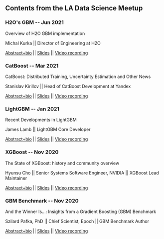 ## Contents from the LA Data Science Meetup



### H2O's GBM -- Jun 2021

Overview of H2O GBM implementation

Michal Kurka || Director of Engineering at H2O

[Abstract+bio](2021-06-08--H2O_GBM/abstract_bio.md) ||
[Slides](https://github.com/h2oai/h2o-meetups/blob/master/2021_06_08_GBM_LA/gbm-la-meetup.pdf) ||
[Video recording](https://www.youtube.com/watch?v=sNTlt2SMwkU)



### CatBoost --  Mar 2021

CatBoost: Distributed Training, Uncertainty Estimation and Other News

Stanislav Kirillov || Head of CatBoost Development at Yandex


[Abstract+bio](2021-03-30--CatBoost/abstract_bio.md) ||
[Slides](https://github.com/catboost/catboost/tree/master/slides/2021.03.30%20LA%20Datascience%20meetup) ||
[Video recording](https://www.youtube.com/watch?v=aTtD2QlQ9n0&list=PLVwJeG_Q73i7UpMciUK7ckTD8zQc7oT0W)



### LightGBM -- Jan 2021

Recent Developments in LightGBM

James Lamb || LightGBM Core Developer

[Abstract+bio](2021-01-12--LightGBM/abstract_bio.md) ||
[Slides](https://github.com/jameslamb/talks/tree/main/recent-developments-in-lightgbm) ||
[Video recording](https://www.youtube.com/watch?v=5nKSMXBFhes&list=PLVwJeG_Q73i7UpMciUK7ckTD8zQc7oT0W)



### XGBoost -- Nov 2020

The State of XGBoost: history and community overview

Hyunsu Cho ||
Senior Systems Software Engineer, NVIDIA || XGBoost Lead Maintainer

[Abstract+bio](2020-11-10b--XGBoost/abstract_bio.md) ||
[Slides](https://drive.google.com/file/d/1YD8s6x0ZR3ON99UbiZpPM5OPjtQqVyH3/view?usp=sharing) ||
[Video recording](https://www.youtube.com/watch?v=yJJlhdns54A)



### GBM Benchmark -- Nov 2020

And the Winner Is...: Insights from a Gradient Boosting (GBM) Benchmark

Szilard Pafka, PhD || Chief Scientist, Epoch || GBM Benchmark Author

[Abstract+bio](2020-11-10a--GBM_benchmark/abstract_bio.md) ||
[Slides](http://docs.google.com/presentation/d/1hRJveGyFArYzfpPSD9XeOi6oCHRjrj12yx4MDIrtPZg/edit) ||
[Video recording](https://www.youtube.com/watch?v=ecUUUdisKAc)



